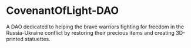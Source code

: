# CovenantOfLight-DAO
A DAO dedicated to helping the brave warriors fighting for freedom in the Russia-Ukraine conflict by restoring their precious items and creating 3D-printed statuettes.
